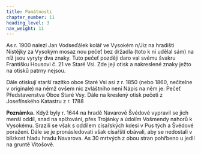 ```yaml
---
title: Památnosti
chapter_number: 11
heading_level: 3
nav_weight: 11
---
```




As r. 1900 nalezl Jan Vodseďálek kolář ve Vysokém n/Jiz na hradišti Nistějky za Vysokým mosaz­
nou pečeť bez držadla (toto k ní udělal sám) na níž jsou vyryty dva znaky. Tuto pečeť později daro­
val svému švakru Františku Housovi č. 21 ve Staré Vsi. Zde její otisk a nakreslené znaky ježto na
otisků patrny nejsou.


Dále otiskují starší razítko obce Staré Vsi asi z r. 1850 (nebo 1860, nečitelne v originale) na němž
ovšem nic zvláštního není Nápis na něm je: Pečeť Představenstva Obce Staré Vsy. Dále na kreslený
otisk pečeti z Josefínského Katastru z r. 1788


**Poznámka.**
Když byly r. 1644 na hradě Navarově Švédové vypravil se jich menší oddíl, snad na spížování, přes
Trojánky a údolím Vošmendy nahorů k Vysokému. Srazili se však s oddílem císařských kdesi v Pus­
tých a Švédové poraženi. Dále se je pronásledovati však císařští obávali, aby se nedostali v blízkost
hladu hradu Navarova. As 30 mrtvých z obou stran pohřbeno u jedlí na gruntě Vitošově.
